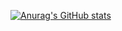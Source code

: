 [![Anurag's GitHub stats](https://github-readme-stats.vercel.app/api?username=MrSlimeDiamond&theme=nord)](https://github.com/anuraghazra/github-readme-stats)
